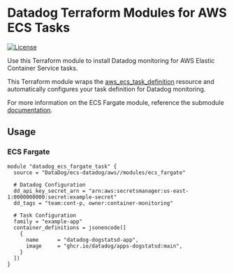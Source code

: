 # Datadog Terraform Modules for AWS ECS Tasks

[![License](https://img.shields.io/badge/license-Apache--2.0-blue)](https://github.com/DataDog/terraform-aws-lambda-datadog/blob/main/LICENSE)

Use this Terraform module to install Datadog monitoring for AWS Elastic Container Service tasks.

This Terraform module wraps the [aws_ecs_task_definition](https://registry.terraform.io/providers/hashicorp/aws/latest/docs/resources/ecs_task_definition) resource and automatically configures your task definition for Datadog monitoring.

For more information on the ECS Fargate module, reference the submodule [documentation](https://github.com/DataDog/terraform-ecs-datadog/blob/main/modules/ecs_fargate/README.md).

## Usage

### ECS Fargate

```hcl
module "datadog_ecs_fargate_task" {
  source = "DataDog/ecs-datadog/aws//modules/ecs_fargate"

  # Datadog Configuration
  dd_api_key_secret_arn = "arn:aws:secretsmanager:us-east-1:0000000000:secret:example-secret"
  dd_tags = "team:cont-p, owner:container-monitoring"

  # Task Configuration
  family = "example-app"
  container_definitions = jsonencode([
    {
      name      = "datadog-dogstatsd-app",
      image     = "ghcr.io/datadog/apps-dogstatsd:main",
    }
  ])
}
```
